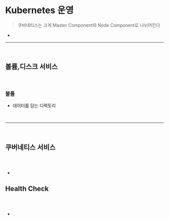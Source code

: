 # Kubernetes 운영
> 쿠버네티스는 크게 Master Component와 Node Component로 나뉘어진다
* 

<hr>
<br>

## 볼륨,디스크 서비스

#### 
<br>

### 볼륨
* 데이터를 담는 디렉토리

<br>
<hr>
<br>

## 쿠버네티스 서비스

#### 
<br>

### 
* 

## Health Check

#### 
<br>

### 
* 
